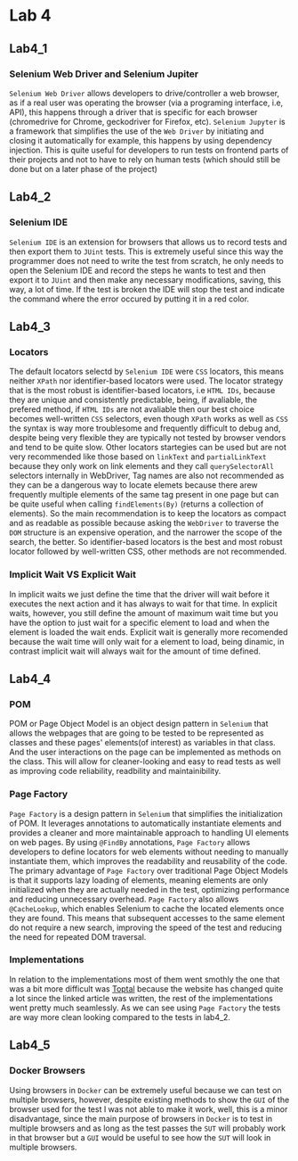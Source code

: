 # Lab 4

## Lab4_1

### Selenium Web Driver and Selenium Jupiter
`Selenium Web Driver` allows developers to drive/controller a web browser, as if a real user was operating the browser (via a programing interface, i.e, API), this happens through a driver that is specific for each browser (chromedrive for Chrome, geckodriver for Firefox, etc). `Selenium Jupyter` is a framework that simplifies the use of the `Web Driver` by initiating and closing it automatically for example, this happens by using dependency injection. This is quite useful for developers to run tests on frontend parts of their projects and not to have to rely on human tests (which should still be done but on a later phase of the project)

## Lab4_2

### Selenium IDE
`Selenium IDE` is an extension for browsers that allows us to record tests and then export them to `JUint` tests. This is extremely useful since this way the programmer does not need to write the test from scratch, he only needs to open the Selenium IDE and record the steps he wants to test and then export it to `JUint` and then make any necessary modifications, saving, this way, a lot of time. If the test is broken the IDE will stop the test and indicate the command where the error occured by putting it in a red color.

## Lab4_3

### Locators
The default locators selectd by `Selenium IDE` were `CSS` locators, this means neither `XPath` nor identifier-based locators were used. The locator strategy that is the most robust is identifier-based locators, i.e `HTML IDs`, because they are unique and consistently predictable, being, if avaliable, the prefered method, if `HTML IDs` are not avaliable then our best choice becomes well-written `CSS` selectors, even though `XPath` works as well as `CSS` the syntax is way more troublesome and frequently difficult to debug and, despite being very flexible they are typically not tested by browser vendors and tend to be quite slow. Other locators startegies can be used but are not very recommended like those based on `linkText` and `partialLinkText` because they only work on link elements and they call `querySelectorAll` selectors internally in WebDriver, Tag names are also not recommended as they can be a dangerous way to locate elemets because there arew frequently multiple elements of the same tag present in one page but can be quite useful when calling `findElements(By)` (returns a collection of elements). So the main recommendation is to keep the locators as compact and as readable as possible because asking the `WebDriver` to traverse the `DOM` structure is an expensive operation, and the narrower the scope of the search, the better. So identifier-based locators is the best and most robust locator followed by well-written CSS, other methods are not recommended.

### Implicit Wait VS Explicit Wait
In implicit waits we just define the time that the driver will wait before it executes the next action and it has always to wait for that time. In explicit waits, however, you still define the amount of maximum wait time but you have the option to just wait for a specific element to load and when the element is loaded the wait ends. Explicit wait is generally more recomended because the wait time will only wait for a element to load, being dinamic, in contrast implicit wait will always wait for the amount of time defined.

## Lab4_4

### POM
POM or Page Object Model is an object design pattern in `Selenium` that allows the webpages that are going to be tested to be represented as classes and these pages' elements(of interest) as variables in that class. And the user interactions on the page can be implemented as methods on the class. This will allow for cleaner-looking and easy to read tests as well as improving code reliability, readbility and maintainibility.

### Page Factory

`Page Factory` is a design pattern in `Selenium` that simplifies the initialization of POM. It leverages annotations to automatically instantiate elements and provides a cleaner and more maintainable approach to handling UI elements on web pages. By using `@FindBy` annotations, `Page Factory` allows developers to define locators for web elements without needing to manually instantiate them, which improves the readability and reusability of the code. The primary advantage of `Page Factory` over traditional Page Object Models is that it supports lazy loading of elements, meaning elements are only initialized when they are actually needed in the test, optimizing performance and reducing unnecessary overhead. `Page Factory` also allows `@CacheLookup`, which enables Selenium to cache the located elements once they are found. This means that subsequent accesses to the same element do not require a new search, improving the speed of the test and reducing the need for repeated DOM traversal.

### Implementations
In relation to the implementations most of them went smothly the one that was a bit more difficult was [Toptal](https://www.toptal.com) because the website has changed quite a lot since the linked article was written, the rest of the implementations went pretty much seamlessly. As we can see using `Page Factory` the tests are way more clean looking compared to the tests in lab4_2.

## Lab4_5

### Docker Browsers
Using browsers in `Docker` can be extremely useful because we can test on multiple browsers, however, despite existing methods to show the `GUI` of the browser used for the test I was not able to make it work, well, this is a minor disadvantage, since the main purpose of browsers in `Docker` is to test in multiple browsers and as long as the test passes the `SUT` will probably work in that browser but a `GUI` would be useful to see how the `SUT` will look in multiple browsers.